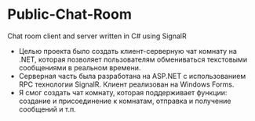 # Public-Chat-Room
Chat room client and server written in C# using SignalR
+ Целью проекта было создать клиент-серверную чат комнату на .NET, которая позволяет пользователям обмениваться текстовыми сообщениями в реальном времени.
+ Серверная часть была разработана на ASP.NET с использованием RPC технологии SignalR. Клиент реализован на Windows Forms.
+ Я смог создать чат комнату, которая поддерживает функции: создание и присоединение к комнатам, отправка и получение сообщений и т.п.
